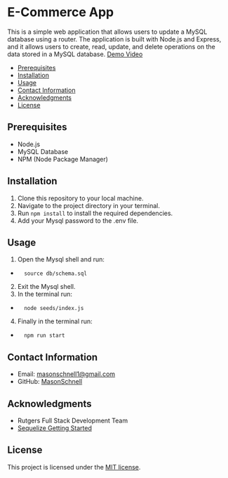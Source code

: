 # E-Commerce App

This is a simple web application that allows users to update a MySQL database using a router. The application is built with Node.js and Express, and it allows users to create, read, update, and delete operations on the data stored in a MySQL database. [Demo Video]( https://drive.google.com/file/d/16J0ssES4DHTEB7lzDnd_H4A4snIPl_Ap/view)

- [Prerequisites](#features)
- [Installation](#installation)
- [Usage](#usage)
- [Contact Information](#contact-information)
- [Acknowledgments](#acknowledgments)
- [License](#license)

## Prerequisites

- Node.js
- MySQL Database
- NPM (Node Package Manager)

## Installation
1. Clone this repository to your local machine.
2. Navigate to the project directory in your terminal.
3. Run `npm install` to install the required dependencies.
4. Add your Mysql password to the .env file.

## Usage
1. Open the Mysql shell and run:
-       source db/schema.sql
2. Exit the Mysql shell.
3. In the terminal run:
-       node seeds/index.js
4. Finally in the terminal run:
-       npm run start

## Contact Information

-   Email: masonschnell1@gmail.com
-   GitHub: [MasonSchnell](https://github.com/MasonSchnell)

## Acknowledgments

-   Rutgers Full Stack Development Team
-   [Sequelize Getting Started](https://sequelize.org/docs/v6/getting-started/)

## License

This project is licensed under the [MIT license](https://opensource.org/licenses/MIT).
